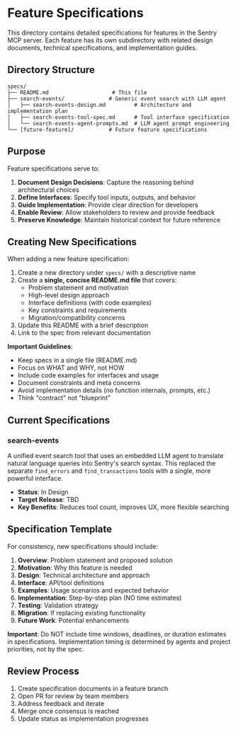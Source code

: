 # Feature Specifications

This directory contains detailed specifications for features in the Sentry MCP server. Each feature has its own subdirectory with related design documents, technical specifications, and implementation guides.

## Directory Structure

```
specs/
├── README.md                    # This file
├── search-events/              # Generic event search with LLM agent
│   ├── search-events-design.md         # Architecture and implementation plan
│   ├── search-events-tool-spec.md      # Tool interface specification
│   └── search-events-agent-prompts.md  # LLM agent prompt engineering
└── [future-feature]/           # Future feature specifications
```

## Purpose

Feature specifications serve to:

1. **Document Design Decisions**: Capture the reasoning behind architectural choices
2. **Define Interfaces**: Specify tool inputs, outputs, and behavior
3. **Guide Implementation**: Provide clear direction for developers
4. **Enable Review**: Allow stakeholders to review and provide feedback
5. **Preserve Knowledge**: Maintain historical context for future reference

## Creating New Specifications

When adding a new feature specification:

1. Create a new directory under `specs/` with a descriptive name
2. Create a **single, concise README.md file** that covers:
   - Problem statement and motivation
   - High-level design approach
   - Interface definitions (with code examples)
   - Key constraints and requirements
   - Migration/compatibility concerns
3. Update this README with a brief description
4. Link to the spec from relevant documentation

**Important Guidelines**:
- Keep specs in a single file (README.md)
- Focus on WHAT and WHY, not HOW
- Include code examples for interfaces and usage
- Document constraints and meta concerns
- Avoid implementation details (no function internals, prompts, etc.)
- Think "contract" not "blueprint"

## Current Specifications

### search-events
A unified event search tool that uses an embedded LLM agent to translate natural language queries into Sentry's search syntax. This replaced the separate `find_errors` and `find_transactions` tools with a single, more powerful interface.

- **Status**: In Design
- **Target Release**: TBD
- **Key Benefits**: Reduces tool count, improves UX, more flexible searching

## Specification Template

For consistency, new specifications should include:

1. **Overview**: Problem statement and proposed solution
2. **Motivation**: Why this feature is needed
3. **Design**: Technical architecture and approach
4. **Interface**: API/tool definitions
5. **Examples**: Usage scenarios and expected behavior
6. **Implementation**: Step-by-step plan (NO time estimates)
7. **Testing**: Validation strategy
8. **Migration**: If replacing existing functionality
9. **Future Work**: Potential enhancements

**Important**: Do NOT include time windows, deadlines, or duration estimates in specifications. Implementation timing is determined by agents and project priorities, not by the spec.

## Review Process

1. Create specification documents in a feature branch
2. Open PR for review by team members
3. Address feedback and iterate
4. Merge once consensus is reached
5. Update status as implementation progresses